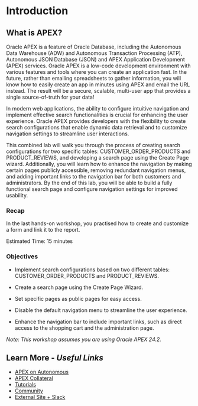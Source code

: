 # Introduction

## **What is APEX?**

Oracle APEX is a feature of Oracle Database, including the Autonomous Data Warehouse (ADW) and Autonomous Transaction Processing (ATP), Autonomous JSON Database (JSON) and APEX Application Development (APEX) services. Oracle APEX is a low-code development environment with various features and tools where you can create an application fast. In the future, rather than emailing spreadsheets to gather information, you will know how to easily create an app in minutes using APEX and email the URL instead. The result will be a secure, scalable, multi-user app that provides a single source-of-truth for your data!

In modern web applications, the ability to configure intuitive navigation and implement effective search functionalities is crucial for enhancing the user experience. Oracle APEX provides developers with the flexibility to create search configurations that enable dynamic data retrieval and to customize navigation settings to streamline user interactions.

This combined lab will walk you through the process of creating search configurations for two specific tables: CUSTOMER\_ORDER\_PRODUCTS and PRODUCT\_REVIEWS, and developing a search page using the Create Page wizard. Additionally, you will learn how to enhance the navigation by making certain pages publicly accessible, removing redundant navigation menus, and adding important links to the navigation bar for both customers and administrators. By the end of this lab, you will be able to build a fully functional search page and configure navigation settings for improved usability.

### Recap

In the last hands-on workshop, you practised how to create and customize a form and link it to the report.

Estimated Time: 15 minutes

### Objectives

- Implement search configurations based on two different tables: CUSTOMER\_ORDER\_PRODUCTS and PRODUCT\_REVIEWS.

- Create a search page using the Create Page Wizard.

- Set specific pages as public pages for easy access.

- Disable the default navigation menu to streamline the user experience.

- Enhance the navigation bar to include important links, such as direct access to the shopping cart and the administration page.

*Note: This workshop assumes you are using Oracle APEX 24.2.*

## Learn More - *Useful Links*

- [APEX on Autonomous](https://apex.oracle.com/autonomous)
- [APEX Collateral](https://www.oracle.com/database/technologies/appdev/apex/collateral.html)
- [Tutorials](https://apex.oracle.com/en/learn/tutorials)
- [Community](https://apex.oracle.com/community)
- [External Site + Slack](http://apex.world)
